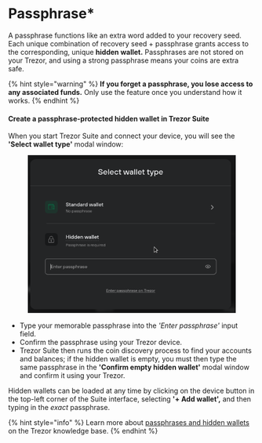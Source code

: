 # Passphrase\*

A passphrase functions like an extra word added to your recovery seed. Each unique combination of recovery seed + passphrase grants access to the corresponding, unique **hidden wallet.** Passphrases are not stored on your Trezor, and using a strong passphrase means your coins are extra safe.

{% hint style="warning" %}
**If you forget a passphrase, you lose access to any associated funds.** Only use the feature once you understand how it works.
{% endhint %}

#### Create a passphrase-protected hidden wallet in Trezor Suite

When you start Trezor Suite and connect your device, you will see the **'Select wallet type'** modal window:

<figure><img src="../.gitbook/assets/Select_wallet_type-modal.png" alt=""><figcaption></figcaption></figure>

* Type your memorable passphrase into the _'Enter passphrase'_ input field.
* Confirm the passphrase using your Trezor device.
* Trezor Suite then runs the coin discovery process to find your accounts and balances; if the hidden wallet is empty, you must then type the same passphrase in the **'Confirm empty hidden wallet'** modal window and confirm it using your Trezor.

Hidden wallets can be loaded at any time by clicking on the device button in the top-left corner of the Suite interface, selecting **'+ Add wallet',** and then typing in the _exact_ passphrase.

{% hint style="info" %}
Learn more about [passphrases and hidden wallets](https://trezor.io/learn/a/passphrases-and-hidden-wallets) on the Trezor knowledge base.
{% endhint %}
